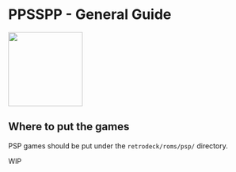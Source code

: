 # PPSSPP - General Guide

<img src="../../../wiki_images/logos/ppsspp-logo.png" width="150">

## Where to put the games
PSP games should be put under the `retrodeck/roms/psp/` directory.

WIP
